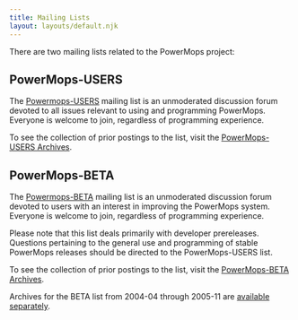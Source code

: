 ```yaml
---
title: Mailing Lists
layout: layouts/default.njk
---
```


There are two mailing lists related to the PowerMops project:

## PowerMops-USERS

The
[Powermops-USERS](http://lists.sourceforge.net/lists/listinfo/powermops-users)
mailing list is an unmoderated discussion forum devoted to all issues
relevant to using and programming PowerMops. Everyone is welcome to
join, regardless of programming experience.

To see the collection of prior postings to the list, visit the
[PowerMops-USERS
Archives](https://sourceforge.net/p/powermops/mailman/powermops-users/).

## PowerMops-BETA

The
[Powermops-BETA](https://sourceforge.net/p/powermops/mailman/powermops-beta)
mailing list is an unmoderated discussion forum devoted to users with an
interest in improving the PowerMops system. Everyone is welcome to join,
regardless of programming experience.

Please note that this list deals primarily with developer prereleases.
Questions pertaining to the general use and programming of stable
PowerMops releases should be directed to the PowerMops-USERS list.

To see the collection of prior postings to the list, visit the
[PowerMops-BETA
Archives](http://sourceforge.net/mailarchive/forum.php?forum_name=powermops-beta).

Archives for the BETA list from 2004-04 through 2005-11 are [available
separately](http://powermops.sourceforge.net/beta-archives/index.html).
